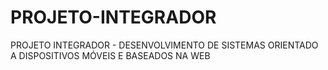 # PROJETO-INTEGRADOR
PROJETO INTEGRADOR - DESENVOLVIMENTO DE SISTEMAS ORIENTADO A DISPOSITIVOS MÓVEIS E BASEADOS NA WEB
